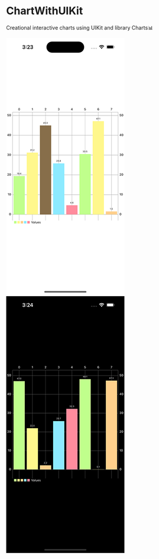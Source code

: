 # ChartWithUIKit
Creational interactive charts using UIKit and library Charts📊

![Screenshot 1](https://github.com/val-po/ChartWithUIKit/blob/main/ChartWithUIKit/Screenshots/Screenshot1.png)
![Screenshoot 2](https://github.com/val-po/ChartWithUIKit/blob/main/ChartWithUIKit/Screenshots/Screenshot2.png)

